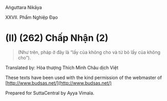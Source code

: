 Aṅguttara Nikāya

XXVII. Phẩm Nghiệp Ðạo

# (II) (262) Chấp Nhận (2)

> (Như trên, pháp ở đây là “lấy của không cho và từ bỏ lấy của không cho”).

Translated by: Hòa thượng Thích Minh Châu dịch Việt

These texts have been used with the kind permission of the webmaster of [http://www.budsas.net/](http://www.budsas.net/)

Prepared for SuttaCentral by Ayya Vimala.